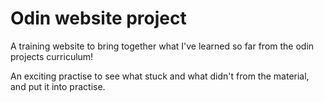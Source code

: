 # Odin website project
A training website to bring together what I've learned so far from the odin projects curriculum!

An exciting practise to see what stuck and what didn't from the material, and put it into practise.
